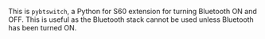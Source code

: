This is `pybtswitch`, a Python for S60 extension for
turning Bluetooth ON and OFF. This is useful as the
Bluetooth stack cannot be used unless Bluetooth has
been turned ON.
